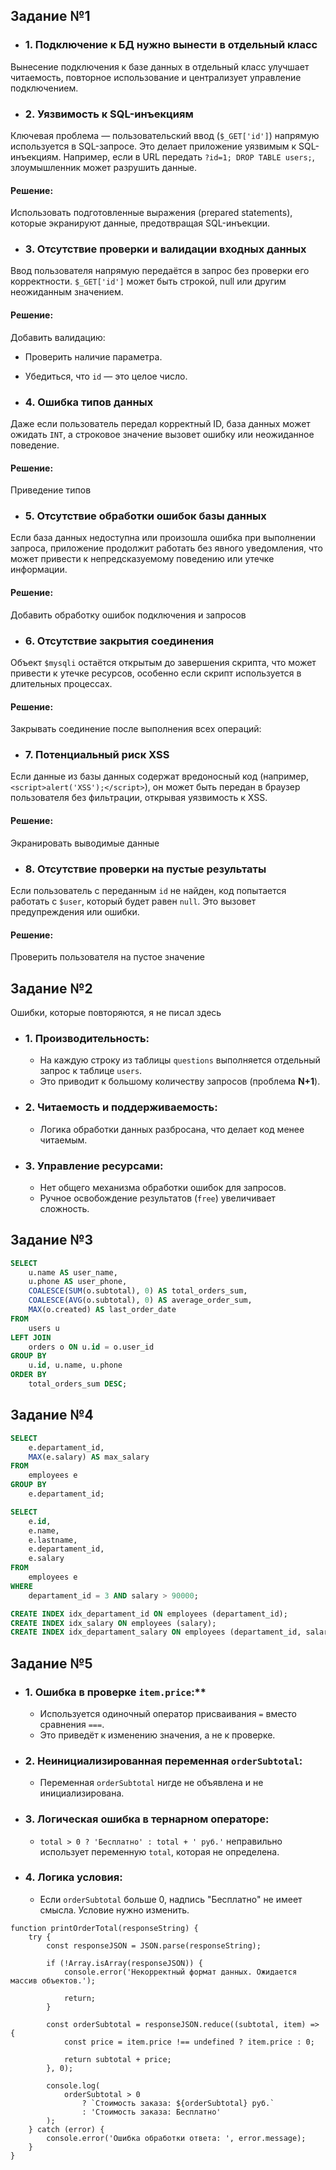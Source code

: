 ## Задание №1

- ### 1. **Подключение к БД нужно вынести в отдельный класс**
Вынесение подключения к базе данных в отдельный класс улучшает читаемость, повторное использование и централизует управление подключением.

- ### 2. **Уязвимость к SQL-инъекциям**

Ключевая проблема — пользовательский ввод (`$_GET['id']`) напрямую используется в SQL-запросе. Это делает приложение уязвимым к SQL-инъекциям. Например, если в URL передать `?id=1; DROP TABLE users;`, злоумышленник может разрушить данные.

#### **Решение:**

Использовать подготовленные выражения (prepared statements), которые экранируют данные, предотвращая SQL-инъекции.

- ### 3. **Отсутствие проверки и валидации входных данных**

Ввод пользователя напрямую передаётся в запрос без проверки его корректности. `$_GET['id']` может быть строкой, null или другим неожиданным значением.

#### **Решение:**

Добавить валидацию:

- Проверить наличие параметра.
- Убедиться, что `id` — это целое число.

 - ### 4. **Ошибка типов данных**

Даже если пользователь передал корректный ID, база данных может ожидать `INT`, а строковое значение вызовет ошибку или неожиданное поведение.

#### **Решение:**

Приведение типов

- ### 5. **Отсутствие обработки ошибок базы данных**

Если база данных недоступна или произошла ошибка при выполнении запроса, приложение продолжит работать без явного уведомления, что может привести к непредсказуемому поведению или утечке информации.

#### **Решение:**

Добавить обработку ошибок подключения и запросов

- ### 6. **Отсутствие закрытия соединения**

Объект `$mysqli` остаётся открытым до завершения скрипта, что может привести к утечке ресурсов, особенно если скрипт используется в длительных процессах.

#### **Решение:**

Закрывать соединение после выполнения всех операций:

- ### 7. **Потенциальный риск XSS**

Если данные из базы данных содержат вредоносный код (например, `<script>alert('XSS');</script>`), он может быть передан в браузер пользователя без фильтрации, открывая уязвимость к XSS.

#### **Решение:**

Экранировать выводимые данные

- ### 8. **Отсутствие проверки на пустые результаты**

Если пользователь с переданным `id` не найден, код попытается работать с `$user`, который будет равен `null`. Это вызовет предупреждения или ошибки.

#### **Решение:**

Проверить пользователя на пустое значение

## Задание №2
Ошибки, которые повторяются, я не писал здесь
- ### 1. Производительность:

    - На каждую строку из таблицы `questions` выполняется отдельный запрос к таблице `users`.
    - Это приводит к большому количеству запросов (проблема **N+1**).
- ### 2. Читаемость и поддерживаемость:
    - Логика обработки данных разбросана, что делает код менее читаемым.
- ### 3. Управление ресурсами:
    - Нет общего механизма обработки ошибок для запросов.
    - Ручное освобождение результатов (`free`) увеличивает сложность.

## Задание №3
```sql
SELECT 
    u.name AS user_name,
    u.phone AS user_phone,
    COALESCE(SUM(o.subtotal), 0) AS total_orders_sum,
    COALESCE(AVG(o.subtotal), 0) AS average_order_sum,
    MAX(o.created) AS last_order_date
FROM 
    users u
LEFT JOIN 
    orders o ON u.id = o.user_id
GROUP BY 
    u.id, u.name, u.phone
ORDER BY 
    total_orders_sum DESC;
```

## Задание №4
```sql
SELECT 
    e.departament_id,
    MAX(e.salary) AS max_salary
FROM 
    employees e
GROUP BY 
    e.departament_id;
```

```sql
SELECT 
    e.id,
    e.name,
    e.lastname,
    e.departament_id,
    e.salary
FROM 
    employees e
WHERE 
    departament_id = 3 AND salary > 90000;
```

```sql
CREATE INDEX idx_departament_id ON employees (departament_id);
CREATE INDEX idx_salary ON employees (salary);
CREATE INDEX idx_departament_salary ON employees (departament_id, salary);
```

## Задание №5
- ### 1. Ошибка в проверке `item.price`:**
  - Используется одиночный оператор присваивания `=` вместо сравнения `===`.
  - Это приведёт к изменению значения, а не к проверке.
- ### 2. Неинициализированная переменная `orderSubtotal`:
  - Переменная `orderSubtotal` нигде не объявлена и не инициализирована.
- ### 3. Логическая ошибка в тернарном операторе:
  - `total > 0 ? 'Бесплатно' : total + ' руб.'` неправильно использует переменную `total`, которая не определена.
- ### 4. Логика условия:
  - Если `orderSubtotal` больше 0, надпись "Бесплатно" не имеет смысла. Условие нужно изменить.

```JS
function printOrderTotal(responseString) {
    try {
        const responseJSON = JSON.parse(responseString);
        
        if (!Array.isArray(responseJSON)) {
            console.error('Некорректный формат данных. Ожидается массив объектов.');
            
            return;
        }
        
        const orderSubtotal = responseJSON.reduce((subtotal, item) => {
            const price = item.price !== undefined ? item.price : 0;
            
            return subtotal + price;
        }, 0);
        
        console.log(
            orderSubtotal > 0
                ? `Стоимость заказа: ${orderSubtotal} руб.`
                : 'Стоимость заказа: Бесплатно'
        );
    } catch (error) {
        console.error('Ошибка обработки ответа: ', error.message);
    }
}
```